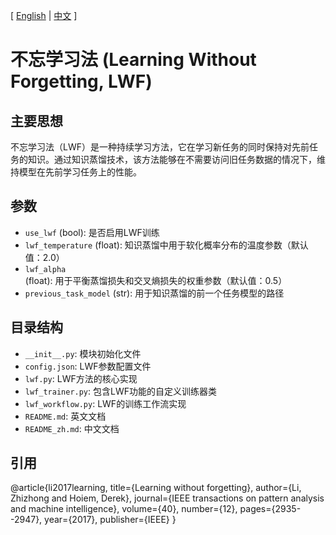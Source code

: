 [ [English](README.md) | [中文](README_zh.md) ]

# 不忘学习法 (Learning Without Forgetting, LWF)

## 主要思想
不忘学习法（LWF）是一种持续学习方法，它在学习新任务的同时保持对先前任务的知识。通过知识蒸馏技术，该方法能够在不需要访问旧任务数据的情况下，维持模型在先前学习任务上的性能。

## 参数
- `use_lwf` (bool): 是否启用LWF训练
- `lwf_temperature` (float): 知识蒸馏中用于软化概率分布的温度参数（默认值：2.0）
- `lwf_alpha` (float): 用于平衡蒸馏损失和交叉熵损失的权重参数（默认值：0.5）
- `previous_task_model` (str): 用于知识蒸馏的前一个任务模型的路径

## 目录结构
- `__init__.py`: 模块初始化文件
- `config.json`: LWF参数配置文件
- `lwf.py`: LWF方法的核心实现
- `lwf_trainer.py`: 包含LWF功能的自定义训练器类
- `lwf_workflow.py`: LWF的训练工作流实现
- `README.md`: 英文文档
- `README_zh.md`: 中文文档

## 引用
@article{li2017learning,
  title={Learning without forgetting},
  author={Li, Zhizhong and Hoiem, Derek},
  journal={IEEE transactions on pattern analysis and machine intelligence},
  volume={40},
  number={12},
  pages={2935--2947},
  year={2017},
  publisher={IEEE}
}